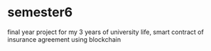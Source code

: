 # semester6
final year project for my 3 years of university life, smart contract of insurance agreement using blockchain 
